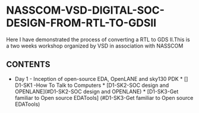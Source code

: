 # NASSCOM-VSD-DIGITAL-SOC-DESIGN-FROM-RTL-TO-GDSII
Here I have demonstrated the process of converting a RTL to GDS II.This is a two weeks workshop organized by VSD in association with NASSCOM
## CONTENTS
* Day 1 - Inception of open-source EDA, OpenLANE and sky130 PDK
      * [] D1-SK1 -How To Talk to Computers
      * [D1-SK2-SOC design and OPENLANE](#D1-SK2-SOC design and OPENLANE)
      * [D1-SK3-Get familiar to Open source EDATools] (#D1-SK3-Get familiar to Open source EDATools)
